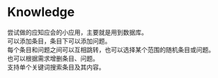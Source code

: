 # Knowledge    
尝试做的应知应会的小应用，主要就是用到数据库。    
可以添加条目，条目下可以添加问题。    
每个条目和问题之间可以互相跳转，也可以选择某个范围的随机条目或问题。    
也可以根据需求增删条目、问题。   
支持单个关键词搜索条目及其内容。    
